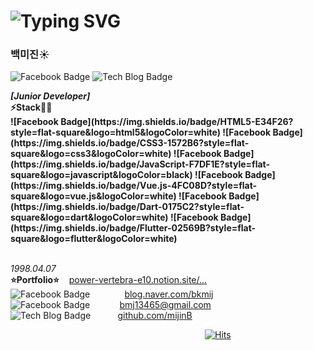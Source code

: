 
# ![Typing SVG](https://readme-typing-svg.herokuapp.com/?color=000000&lines=Hello,+I'm+mijin+Baek+ෆ˙ᵕ˙ෆ&font=Kanit&size=20)

### 백미진☀️

![Facebook Badge](https://img.shields.io/badge/VSCode-007ACC?style=flat-square&logo=visualstudiocode&logoColor=white)
![Tech Blog Badge](http://img.shields.io/badge/GitHub-181717?style=flat-square&logo=github&link=https://zzsza.github.io/)
<p>
  <b>
    <i>
      [Junior Developer]<br>
    </i>
    ⚡Stack👩‍💻
    <br>
    ![Facebook Badge](https://img.shields.io/badge/HTML5-E34F26?style=flat-square&logo=html5&logoColor=white)
    ![Facebook Badge](https://img.shields.io/badge/CSS3-1572B6?style=flat-square&logo=css3&logoColor=white)
    ![Facebook Badge](https://img.shields.io/badge/JavaScript-F7DF1E?style=flat-square&logo=javascript&logoColor=black)
    ![Facebook Badge](https://img.shields.io/badge/Vue.js-4FC08D?style=flat-square&logo=vue.js&logoColor=white)
    ![Facebook Badge](https://img.shields.io/badge/Dart-0175C2?style=flat-square&logo=dart&logoColor=white)
    ![Facebook Badge](https://img.shields.io/badge/Flutter-02569B?style=flat-square&logo=flutter&logoColor=white)
    <br><br>
  </b>

 <i>1998.04.07<br></i>
   <b>⭐️Portfolio⭐️</b>
      &nbsp;&nbsp;
    <A href="https://power-vertebra-e10.notion.site/2aa39d54c9634b5eba2905086dca4c9b"> power-vertebra-e10.notion.site/...
    </A><br>
      ![Facebook Badge](https://img.shields.io/badge/Blog-03C75A?style=flat-square&logo=naver&logoColor=white)
      &nbsp;&nbsp;&nbsp;&nbsp;&nbsp;&nbsp;&nbsp;&nbsp;&nbsp;&nbsp;&nbsp;&nbsp;
    <A href="https://blog.naver.com/bkmij"> blog.naver.com/bkmij
    </A><br>
      ![Facebook Badge](https://img.shields.io/badge/Email-EA4335?style=flat-square&logo=gmail&logoColor=white)
      &nbsp;&nbsp;&nbsp;&nbsp;&nbsp;&nbsp;&nbsp;&nbsp;&nbsp;&nbsp;
    <A href="https://www.google.co.kr"> bmj13465@gmail.com
    </A><br>
      ![Tech Blog Badge](http://img.shields.io/badge/GitHub-181717?style=flat-square&logo=github&link=https://zzsza.github.io/)
      &nbsp;&nbsp;&nbsp;&nbsp;&nbsp;&nbsp;&nbsp;&nbsp;&nbsp;
    <A href="https://github.com/mijinB"> github.com/mijinB
    </A><br>


  &nbsp;&nbsp;&nbsp;&nbsp;&nbsp;&nbsp;&nbsp;&nbsp;&nbsp;&nbsp;&nbsp;&nbsp;&nbsp;&nbsp;&nbsp;&nbsp;&nbsp;&nbsp;&nbsp;&nbsp;&nbsp;&nbsp;&nbsp;&nbsp;&nbsp;&nbsp;&nbsp;&nbsp;&nbsp;&nbsp;&nbsp;&nbsp;&nbsp;&nbsp;&nbsp;&nbsp;&nbsp;&nbsp;&nbsp;&nbsp;&nbsp;&nbsp;&nbsp;&nbsp;&nbsp;&nbsp;&nbsp;&nbsp;&nbsp;&nbsp;&nbsp;&nbsp;&nbsp;&nbsp;&nbsp;&nbsp;&nbsp;&nbsp;&nbsp;&nbsp;&nbsp;&nbsp;&nbsp;&nbsp;&nbsp;&nbsp;&nbsp;&nbsp;&nbsp;&nbsp;&nbsp;&nbsp;&nbsp;&nbsp;&nbsp;&nbsp;&nbsp;&nbsp;&nbsp;[![Hits](https://hits.seeyoufarm.com/api/count/incr/badge.svg?url=https%3A%2F%2Fgithub.com%2FmijinB&count_bg=%2379C83D&title_bg=%23555555&icon=&icon_color=%23E7E7E7&title=hits&edge_flat=false)](https://hits.seeyoufarm.com)
</p>
